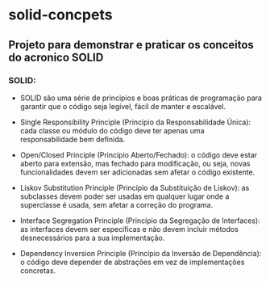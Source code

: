# solid-concpets
## Projeto para demonstrar e praticar os conceitos do acronico SOLID

### SOLID:
- SOLID são uma série de principios e boas práticas de programação para garantir que o código seja legível, fácil de manter e escalável.

- Single Responsibility Principle (Princípio da Responsabilidade Única): cada classe ou módulo do código deve ter apenas uma responsabilidade bem definida.

- Open/Closed Principle (Princípio Aberto/Fechado): o código deve estar aberto para extensão, mas fechado para modificação, ou seja, novas funcionalidades devem ser adicionadas sem afetar o código existente.

- Liskov Substitution Principle (Princípio da Substituição de Liskov): as subclasses devem poder ser usadas em qualquer lugar onde a superclasse é usada, sem afetar a correção do programa.

- Interface Segregation Principle (Princípio da Segregação de Interfaces): as interfaces devem ser específicas e não devem incluir métodos desnecessários para a sua implementação.

- Dependency Inversion Principle (Princípio da Inversão de Dependência): o código deve depender de abstrações em vez de implementações concretas.
